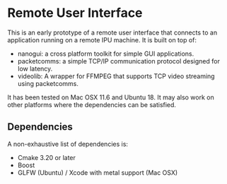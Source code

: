 # Remote User Interface

This is an early prototype of a remote user interface that connects to an application running on a remote IPU machine.
It is built on top of:
- nanogui: a cross platform toolkit for simple GUI applications.
- packetcomms: a simple TCP/IP communication protocol designed for low latency.
- videolib: A wrapper for FFMPEG that supports TCP video streaming using packetcomms.

It has been tested on Mac OSX 11.6 and Ubuntu 18. It may also work on other platforms
where the dependencies can be satisfied.

## Dependencies

A non-exhaustive list of dependencies is:
- Cmake 3.20 or later
- Boost
- GLFW (Ubuntu) / Xcode with metal support (Mac OSX)
